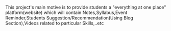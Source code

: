 This project's main motive is to provide students a "everything at one place" platform(website) which will contain Notes,Syllabus,Event Reminder,Students Suggestion/Recommendation(Using Blog Section),Videos related to particular Skills,..etc  

